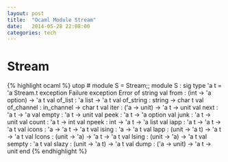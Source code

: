 ```yaml
---
layout: post
title:  "Ocaml Module Stream"
date:   2014-05-28 22:08:00
categories: tech 
---
```


# Stream

{% highlight ocaml %}
utop # module S = Stream;;
module S : 
 sig 
    type 'a t = 'a Stream.t
    exception Failure
    exception Error of string
    val from : (int -> 'a option) -> 'a t
    val of_list : 'a list -> 'a t
    val of_string : string -> char t
    val of_channel : in_channel -> char t
    val iter : ('a -> unit) -> 'a t -> unit
    val next : 'a t -> 'a
    val empty : 'a t -> unit
    val peek : 'a t -> 'a option
    val junk : 'a t -> unit
    val count : 'a t -> int
    val npeek : int -> 'a t -> 'a list
    val iapp : 'a t -> 'a t -> 'a t
    val icons : 'a -> 'a t -> 'a t
    val ising : 'a -> 'a t
    val lapp : (unit -> 'a t) -> 'a t -> 'a t
    val lcons : (unit -> 'a) -> 'a t -> 'a t
    val lsing : (unit -> 'a) -> 'a t
    val sempty : 'a t
    val slazy : (unit -> 'a t) -> 'a t
    val dump : ('a -> unit) -> 'a t -> unit
  end
{% endhighlight %}
